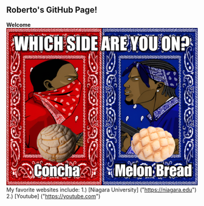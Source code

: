 ## Roberto's GitHub Page!
**Welcome**
<img src="Which side are you on(1).png" >
My favorite websites include:
1.) [Niagara University] ("https://niagara.edu")
2.) [Youtube] ("https://youtube.com")
